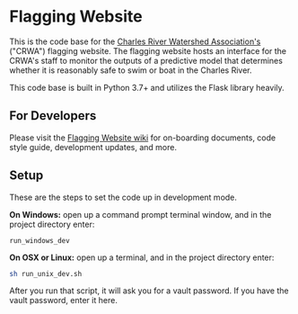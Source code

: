 # Flagging Website

This is the code base for the [Charles River Watershed Association's](https://crwa.org/) ("CRWA") flagging website. The flagging website hosts an interface for the CRWA's staff to monitor the outputs of a predictive model that determines whether it is reasonably safe to swim or boat in the Charles River.

This code base is built in Python 3.7+ and utilizes the Flask library heavily.

## For Developers

Please visit the [Flagging Website wiki](https://github.com/codeforboston/flagging/wiki) for on-boarding documents, code style guide, development updates, and more.

## Setup

These are the steps to set the code up in development mode.

**On Windows:** open up a command prompt terminal window, and in the project directory enter:

```commandline
run_windows_dev
```

**On OSX or Linux:** open up a terminal, and in the project directory enter:

```bash
sh run_unix_dev.sh
```

After you run that script, it will ask you for a vault password. If you have the vault password, enter it here.
